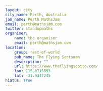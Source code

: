 ```yaml
---
layout: city                                           
city_name: Perth, Australia                                                               
jam_name: Perth MathsJam
email: perth@mathsjam.com
twitter: standupmaths
organiser:
    name: the organiser
    email: perth@mathsjam.com
location:
    group: rest-of-world
    pub_name: The Flying Scotsman
    description: ""
    url: https://www.theflyingscotto.com/
    lon: 115.8715893
    lat: -31.9347245
hiatus: True
---
```

